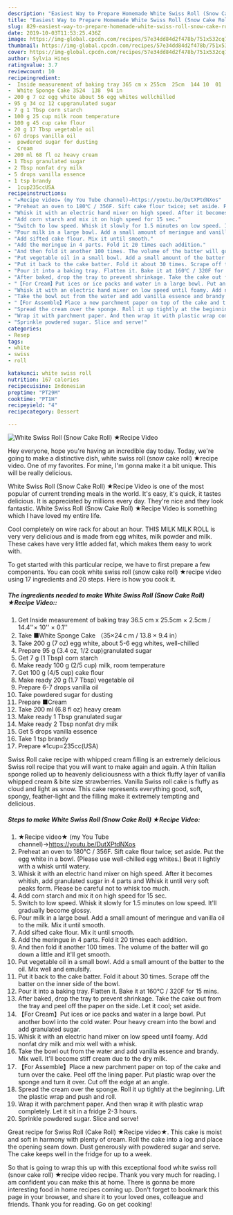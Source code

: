 ```yaml
---
description: "Easiest Way to Prepare Homemade White Swiss Roll (Snow Cake Roll) ★Recipe Video"
title: "Easiest Way to Prepare Homemade White Swiss Roll (Snow Cake Roll) ★Recipe Video"
slug: 829-easiest-way-to-prepare-homemade-white-swiss-roll-snow-cake-roll-recipe-video
date: 2019-10-03T11:53:25.436Z
image: https://img-global.cpcdn.com/recipes/57e34dd84d2f478b/751x532cq70/white-swiss-roll-snow-cake-roll-★recipe-video-recipe-main-photo.jpg
thumbnail: https://img-global.cpcdn.com/recipes/57e34dd84d2f478b/751x532cq70/white-swiss-roll-snow-cake-roll-★recipe-video-recipe-main-photo.jpg
cover: https://img-global.cpcdn.com/recipes/57e34dd84d2f478b/751x532cq70/white-swiss-roll-snow-cake-roll-★recipe-video-recipe-main-photo.jpg
author: Sylvia Hines
ratingvalue: 3.7
reviewcount: 10
recipeingredient:
-  Inside measurement of baking tray 365 cm x 255cm  25cm  144 10  01
-  White Sponge Cake 3524  138  94 in
- 200 g 7 oz egg white about 56 egg whites wellchilled
- 95 g 34 oz 12 cupgranulated sugar
- 7 g 1 Tbsp corn starch
- 100 g 25 cup milk room temperature
- 100 g 45 cup cake flour
- 20 g 17 Tbsp vegetable oil
- 67 drops vanilla oil
-  powdered sugar for dusting
-  Cream
- 200 ml 68 fl oz heavy cream
- 1 Tbsp granulated sugar
- 2 Tbsp nonfat dry milk
- 5 drops vanilla essence
- 1 tsp brandy
-  1cup235ccUSA
recipeinstructions:
- "★Recipe video★ (my You Tube channel)→https://youtu.be/DutXPtdNXos"
- "Preheat an oven to 180℃ / 356F. Sift cake flour twice; set aside. Put the egg white in a bowl. (Please use well-chilled egg whites.) Beat it lightly with a whisk until watery."
- "Whisk it with an electric hand mixer on high speed. After it becomes whitish, add granulated sugar in 4 parts and Whisk it until very soft peaks form. Please be careful not to whisk too much."
- "Add corn starch and mix it on high speed for 15 sec."
- "Switch to low speed. Whisk it slowly for 1.5 minutes on low speed. It&#39;ll gradually become glossy."
- "Pour milk in a large bowl. Add a small amount of meringue and vanilla oil to the milk. Mix it until smooth."
- "Add sifted cake flour. Mix it until smooth."
- "Add the meringue in 4 parts. Fold it 20 times each addition."
- "And then fold it another 100 times. The volume of the batter will go down a little and it&#39;ll get smooth."
- "Put vegetable oil in a small bowl. Add a small amount of the batter to the oil. Mix well and emulsify."
- "Put it back to the cake batter. Fold it about 30 times. Scrape off the batter on the inner side of the bowl."
- "Pour it into a baking tray. Flatten it. Bake it at 160℃ / 320F for 15 mins."
- "After baked, drop the tray to prevent shrinkage. Take the cake out from the tray and peel off the paper on the side. Let it cool; set aside."
- "【For Cream】Put ices or ice packs and water in a large bowl. Put another bowl into the cold water. Pour heavy cream into the bowl and add granulated sugar."
- "Whisk it with an electric hand mixer on low speed until foamy. Add nonfat dry milk and mix well with a whisk."
- "Take the bowl out from the water and add vanilla essence and brandy. Mix well. It&#39;ll become stiff cream due to the dry milk."
- "【For Assemble】Place a new parchment paper on top of the cake and turn over the cake. Peel off the lining paper. Put plastic wrap over the sponge and turn it over. Cut off the edge at an angle."
- "Spread the cream over the sponge. Roll it up tightly at the beginning. Lift the plastic wrap and push and roll."
- "Wrap it with parchment paper. And then wrap it with plastic wrap completely. Let it sit in a fridge 2-3 hours."
- "Sprinkle powdered sugar. Slice and serve!"
categories:
- Resep
tags:
- white
- swiss
- roll

katakunci: white swiss roll
nutrition: 167 calories
recipecuisine: Indonesian
preptime: "PT29M"
cooktime: "PT1H"
recipeyield: "4"
recipecategory: Dessert

---
```



![White Swiss Roll (Snow Cake Roll) ★Recipe Video](https://img-global.cpcdn.com/recipes/57e34dd84d2f478b/751x532cq70/white-swiss-roll-snow-cake-roll-★recipe-video-recipe-main-photo.jpg)

Hey everyone, hope you're having an incredible day today. Today, we're going to make a distinctive dish, white swiss roll (snow cake roll) ★recipe video. One of my favorites. For mine, I'm gonna make it a bit unique. This will be really delicious.

White Swiss Roll (Snow Cake Roll) ★Recipe Video is one of the most popular of current trending meals in the world. It's easy, it's quick, it tastes delicious. It is appreciated by millions every day. They're nice and they look fantastic. White Swiss Roll (Snow Cake Roll) ★Recipe Video is something which I have loved my entire life.

Cool completely on wire rack for about an hour. THIS MILK MILK ROLL is very very delicious and is made from egg whites, milk powder and milk. These cakes have very little added fat, which makes them easy to work with.


To get started with this particular recipe, we have to first prepare a few components. You can cook white swiss roll (snow cake roll) ★recipe video using 17 ingredients and 20 steps. Here is how you cook it.

##### The ingredients needed to make White Swiss Roll (Snow Cake Roll) ★Recipe Video::

1. Get  Inside measurement of baking tray 36.5 cm x 25.5cm × 2.5cm / 14.4&#39;&#39;× 10&#39;&#39; × 0.1&#39;&#39;
1. Take  ■White Sponge Cake （35×24ｃｍ / 13.8 × 9.4 in）
1. Take 200 g (7 oz) egg white, about 5-6 egg whites, well-chilled
1. Prepare 95 g (3.4 oz, 1/2 cup)granulated sugar
1. Get 7 g (1 Tbsp) corn starch
1. Make ready 100 g (2/5 cup) milk, room temperature
1. Get 100 g (4/5 cup) cake flour
1. Make ready 20 g (1.7 Tbsp) vegetable oil
1. Prepare 6-7 drops vanilla oil
1. Take  powdered sugar for dusting
1. Prepare  ■Cream
1. Take 200 ml (6.8 fl oz) heavy cream
1. Make ready 1 Tbsp granulated sugar
1. Make ready 2 Tbsp nonfat dry milk
1. Get 5 drops vanilla essence
1. Take 1 tsp brandy
1. Prepare  ※1cup=235cc(USA)


Swiss Roll cake recipe with whipped cream filling is an extremely delicious Swiss roll recipe that you will want to make again and again. A thin Italian sponge rolled up to heavenly deliciousness with a thick fluffy layer of vanilla whipped cream &amp; bite size strawberries. Vanilla Swiss roll cake is fluffy as cloud and light as snow. This cake represents everything good, soft, spongy, feather-light and the filling make it extremely tempting and delicious. 

##### Steps to make White Swiss Roll (Snow Cake Roll) ★Recipe Video:

1. ★Recipe video★ (my You Tube channel)→https://youtu.be/DutXPtdNXos
1. Preheat an oven to 180℃ / 356F. Sift cake flour twice; set aside. Put the egg white in a bowl. (Please use well-chilled egg whites.) Beat it lightly with a whisk until watery.
1. Whisk it with an electric hand mixer on high speed. After it becomes whitish, add granulated sugar in 4 parts and Whisk it until very soft peaks form. Please be careful not to whisk too much.
1. Add corn starch and mix it on high speed for 15 sec.
1. Switch to low speed. Whisk it slowly for 1.5 minutes on low speed. It&#39;ll gradually become glossy.
1. Pour milk in a large bowl. Add a small amount of meringue and vanilla oil to the milk. Mix it until smooth.
1. Add sifted cake flour. Mix it until smooth.
1. Add the meringue in 4 parts. Fold it 20 times each addition.
1. And then fold it another 100 times. The volume of the batter will go down a little and it&#39;ll get smooth.
1. Put vegetable oil in a small bowl. Add a small amount of the batter to the oil. Mix well and emulsify.
1. Put it back to the cake batter. Fold it about 30 times. Scrape off the batter on the inner side of the bowl.
1. Pour it into a baking tray. Flatten it. Bake it at 160℃ / 320F for 15 mins.
1. After baked, drop the tray to prevent shrinkage. Take the cake out from the tray and peel off the paper on the side. Let it cool; set aside.
1. 【For Cream】Put ices or ice packs and water in a large bowl. Put another bowl into the cold water. Pour heavy cream into the bowl and add granulated sugar.
1. Whisk it with an electric hand mixer on low speed until foamy. Add nonfat dry milk and mix well with a whisk.
1. Take the bowl out from the water and add vanilla essence and brandy. Mix well. It&#39;ll become stiff cream due to the dry milk.
1. 【For Assemble】Place a new parchment paper on top of the cake and turn over the cake. Peel off the lining paper. Put plastic wrap over the sponge and turn it over. Cut off the edge at an angle.
1. Spread the cream over the sponge. Roll it up tightly at the beginning. Lift the plastic wrap and push and roll.
1. Wrap it with parchment paper. And then wrap it with plastic wrap completely. Let it sit in a fridge 2-3 hours.
1. Sprinkle powdered sugar. Slice and serve!


Great recipe for Swiss Roll (Cake Roll) ★Recipe video★. This cake is moist and soft in harmony with plenty of cream. Roll the cake into a log and place the opening seam down. Dust generously with powdered sugar and serve. The cake keeps well in the fridge for up to a week. 

So that is going to wrap this up with this exceptional food white swiss roll (snow cake roll) ★recipe video recipe. Thank you very much for reading. I am confident you can make this at home. There is gonna be more interesting food in home recipes coming up. Don't forget to bookmark this page in your browser, and share it to your loved ones, colleague and friends. Thank you for reading. Go on get cooking!
